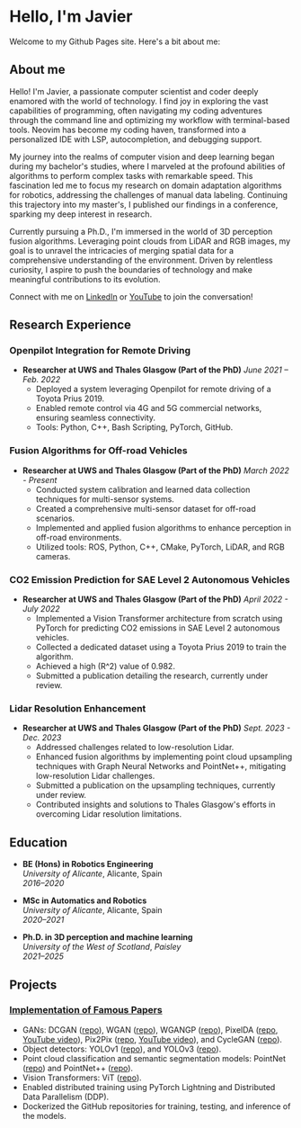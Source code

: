 # Hello, I'm Javier

Welcome to my Github Pages site. Here's a bit about me:

## About me

Hello! I'm Javier, a passionate computer scientist and coder deeply enamored with the world of technology. I find joy in exploring the vast capabilities of programming, often navigating my coding adventures through the command line and optimizing my workflow with terminal-based tools. Neovim has become my coding haven, transformed into a personalized IDE with LSP, autocompletion, and debugging support.

My journey into the realms of computer vision and deep learning began during my bachelor's studies, where I marveled at the profound abilities of algorithms to perform complex tasks with remarkable speed. This fascination led me to focus my research on domain adaptation algorithms for robotics, addressing the challenges of manual data labeling. Continuing this trajectory into my master's, I published our findings in a conference, sparking my deep interest in research.

Currently pursuing a Ph.D., I'm immersed in the world of 3D perception fusion algorithms. Leveraging point clouds from LiDAR and RGB images, my goal is to unravel the intricacies of merging spatial data for a comprehensive understanding of the environment. Driven by relentless curiosity, I aspire to push the boundaries of technology and make meaningful contributions to its evolution.

Connect with me on [LinkedIn](https://www.linkedin.com/in/javier-saez-perez-93228324b/) or [YouTube](https://www.youtube.com/channel/UCkSx88YcYonJApPRn_VuK5Q) to join the conversation!

## Research Experience

### Openpilot Integration for Remote Driving
- **Researcher at UWS and Thales Glasgow (Part of the PhD)**
  *June 2021 – Feb. 2022*
  - Deployed a system leveraging Openpilot for remote driving of a Toyota Prius 2019.
  - Enabled remote control via 4G and 5G commercial networks, ensuring seamless connectivity.
  - Tools: Python, C++, Bash Scripting, PyTorch, GitHub.

### Fusion Algorithms for Off-road Vehicles
- **Researcher at UWS and Thales Glasgow (Part of the PhD)**
  *March 2022 - Present*
  - Conducted system calibration and learned data collection techniques for multi-sensor systems.
  - Created a comprehensive multi-sensor dataset for off-road scenarios.
  - Implemented and applied fusion algorithms to enhance perception in off-road environments.
  - Utilized tools: ROS, Python, C++, CMake, PyTorch, LiDAR, and RGB cameras.

### CO2 Emission Prediction for SAE Level 2 Autonomous Vehicles
- **Researcher at UWS and Thales Glasgow (Part of the PhD)**
  *April 2022 - July 2022*
  - Implemented a Vision Transformer architecture from scratch using PyTorch for predicting CO2 emissions in SAE Level 2 autonomous vehicles.
  - Collected a dedicated dataset using a Toyota Prius 2019 to train the algorithm.
  - Achieved a high \(R^2\) value of 0.982.
  - Submitted a publication detailing the research, currently under review.

### Lidar Resolution Enhancement
- **Researcher at UWS and Thales Glasgow (Part of the PhD)**
  *Sept. 2023 - Dec. 2023*
  - Addressed challenges related to low-resolution Lidar.
  - Enhanced fusion algorithms by implementing point cloud upsampling techniques with Graph Neural Networks and PointNet++, mitigating low-resolution Lidar challenges.
  - Submitted a publication on the upsampling techniques, currently under review.
  - Contributed insights and solutions to Thales Glasgow's efforts in overcoming Lidar resolution limitations.

## Education

- **BE (Hons) in Robotics Engineering**  
  *University of Alicante*, Alicante, Spain  
  *2016–2020*

- **MSc in Automatics and Robotics**  
  *University of Alicante*, Alicante, Spain  
  *2020–2021*

- **Ph.D. in 3D perception and machine learning**  
  *University of the West of Scotland*, *Paisley*  
  *2021–2025*

## Projects

### [Implementation of Famous Papers](https://github.com/j-saez/Pytorch-implementations)
- GANs: DCGAN ([repo](https://github.com/j-saez/dc_gan)), WGAN ([repo](https://github.com/j-saez/WGAN)), WGANGP ([repo](https://github.com/j-saez/WGAN_GP)), PixelDA ([repo](https://github.com/j-saez/PixelDA), [YouTube video](https://www.youtube.com/watch?v=PqOTBlbOxu8)), Pix2Pix ([repo](https://github.com/j-saez/pix2pix), [YouTube video](https://www.youtube.com/watch?v=gB1oNYpB2hk)), and CycleGAN ([repo](https://github.com/j-saez/cycle_gan)).
- Object detectors: YOLOv1 ([repo](https://github.com/j-saez/YOLOV1)), and YOLOv3 ([repo](https://github.com/j-saez/YOLOV3)).
- Point cloud classification and semantic segmentation models: PointNet ([repo](https://github.com/j-saez/pointnet)) and PointNet++ ([repo](https://github.com/j-saez/pointnet-plus-plus)).
- Vision Transformers: ViT ([repo](https://github.com/j-saez/vit)).
- Enabled distributed training using PyTorch Lightning and Distributed Data Parallelism (DDP).
- Dockerized the GitHub repositories for training, testing, and inference of the models.

